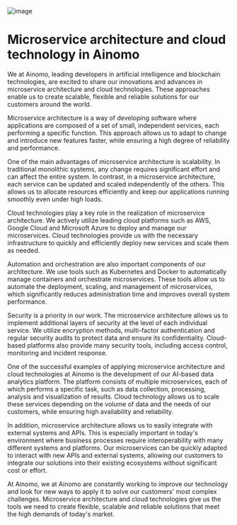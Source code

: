 <img src="" alt="image">
<br>
<h1>Microservice architecture and cloud technology in Ainomo
</h1>
<p>We at Ainomo, leading developers in artificial intelligence and blockchain technologies, are excited to share our innovations and advances in microservice architecture and cloud technologies. These approaches enable us to create scalable, flexible and reliable solutions for our customers around the world.
</p>
<p>Microservice architecture is a way of developing software where applications are composed of a set of small, independent services, each performing a specific function. This approach allows us to adapt to change and introduce new features faster, while ensuring a high degree of reliability and performance.
</p>
<p>One of the main advantages of microservice architecture is scalability. In traditional monolithic systems, any change requires significant effort and can affect the entire system. In contrast, in a microservice architecture, each service can be updated and scaled independently of the others. This allows us to allocate resources efficiently and keep our applications running smoothly even under high loads.
</p>
<p>Cloud technologies play a key role in the realization of microservice architecture. We actively utilize leading cloud platforms such as AWS, Google Cloud and Microsoft Azure to deploy and manage our microservices. Cloud technologies provide us with the necessary infrastructure to quickly and efficiently deploy new services and scale them as needed.
</p>
<p>Automation and orchestration are also important components of our architecture. We use tools such as Kubernetes and Docker to automatically manage containers and orchestrate microservices. These tools allow us to automate the deployment, scaling, and management of microservices, which significantly reduces administration time and improves overall system performance.
</p>
<p>Security is a priority in our work. The microservice architecture allows us to implement additional layers of security at the level of each individual service. We utilize encryption methods, multi-factor authentication and regular security audits to protect data and ensure its confidentiality. Cloud-based platforms also provide many security tools, including access control, monitoring and incident response.
</p>
<p>One of the successful examples of applying microservice architecture and cloud technologies at Ainomo is the development of our AI-based data analytics platform. The platform consists of multiple microservices, each of which performs a specific task, such as data collection, processing, analysis and visualization of results. Cloud technology allows us to scale these services depending on the volume of data and the needs of our customers, while ensuring high availability and reliability.
</p>
<p>In addition, microservice architecture allows us to easily integrate with external systems and APIs. This is especially important in today's environment where business processes require interoperability with many different systems and platforms. Our microservices can be quickly adapted to interact with new APIs and external systems, allowing our customers to integrate our solutions into their existing ecosystems without significant cost or effort.
</p>
<p>At Ainomo, we at Ainomo are constantly working to improve our technology and look for new ways to apply it to solve our customers' most complex challenges. Microservice architecture and cloud technologies give us the tools we need to create flexible, scalable and reliable solutions that meet the high demands of today's market.</p>